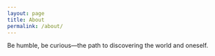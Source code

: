 ```yaml
---
layout: page
title: About
permalink: /about/
---
```


Be humble, be curious—the path to discovering the world and oneself.

